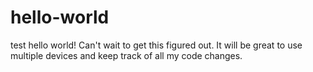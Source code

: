 # hello-world
test hello world!
Can't wait to get this figured out.   It will be great to use multiple devices and keep track of all my code changes.
